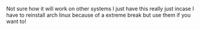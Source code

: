 Not sure how it will work on other systems I just have this really just incase I have to reinstall arch linux because of a extreme break but use them if you want to!

